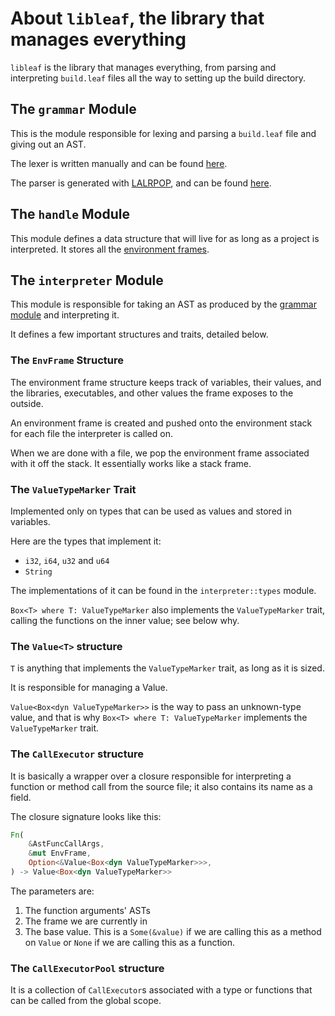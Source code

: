 # About `libleaf`, the library that manages everything

`libleaf` is the library that manages everything, from parsing
and interpreting `build.leaf` files all the way to setting up
the build directory.

## The `grammar` Module

This is the module responsible for lexing and parsing a `build.leaf`
file and giving out an AST.

The lexer is written manually and can be found [here][lexer_link].

The parser is generated with [LALRPOP](https://github.com/lalrpop/lalrpop),
and can be found [here][lalrpop_parser_link].


## The `handle` Module

This module defines a data structure that will live for as long as a project is
interpreted. It stores all the [environment frames](#the-envframe-structure).

## The `interpreter` Module

This module is responsible for taking an AST as produced by the [grammar module](#the-grammar-module)
and interpreting it.

It defines a few important structures and traits, detailed below.

### The `EnvFrame` Structure

The environment frame structure keeps track of variables, their values, and the libraries,
executables, and other values the frame exposes to the outside.

An environment frame is created and pushed onto the environment stack
for each file the interpreter is called on.

When we are done with a file, we pop the environment frame associated with it off the stack.
It essentially works like a stack frame.

### The `ValueTypeMarker` Trait

Implemented only on types that can be used as values and stored in variables.

Here are the types that implement it:
- `i32`, `i64`, `u32` and `u64`
- `String`

The implementations of it can be found in the `interpreter::types` module.

`Box<T> where T: ValueTypeMarker` also implements the `ValueTypeMarker` trait,
calling the functions on the inner value; see below why.

### The `Value<T>` structure

`T` is anything that implements the `ValueTypeMarker` trait, as long as it is sized.

It is responsible for managing a Value.

`Value<Box<dyn ValueTypeMarker>>` is the way to pass an unknown-type value, and 
that is why `Box<T> where T: ValueTypeMarker` implements the `ValueTypeMarker` trait.

### The `CallExecutor` structure

It is basically a wrapper over a closure responsible for interpreting a function or method call
from the source file; it also contains its name as a field.

The closure signature looks like this:
```rust
Fn(
    &AstFuncCallArgs,
    &mut EnvFrame,
    Option<&Value<Box<dyn ValueTypeMarker>>>,
) -> Value<Box<dyn ValueTypeMarker>>
```

The parameters are:
1. The function arguments' ASTs
2. The frame we are currently in
3. The base value. This is a `Some(&value)` if we are calling this as a method on `Value`
or `None` if we are calling this as a function.

### The `CallExecutorPool` structure

It is a collection of `CallExecutor`s associated with a type or functions that can be
called from the global scope.

[lexer_link]: https://gitlab.com/leafbuild/leafbuild/blob/master/libleaf/src/grammar/lexer.rs
[lalrpop_parser_link]: https://gitlab.com/leafbuild/leafbuild/blob/master/libleaf/src/grammar/leafparser.lalrpop